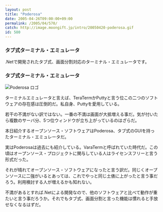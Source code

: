 ```yaml
---
layout: post
title: "Poderosa"
date: 2005-04-26T09:00:00+09:00
permalink: /2005/04/570/
catch: http://image.moongift.jp/intro/20050420-poderosa.gif
id: 580
---
```

### タブ式ターミナル・エミュレータ
  
.Netで開発されたタブ式、画面分割対応のターミナル・エミュレータです。  
<!--more-->  

### タブ式ターミナル・エミュレータ
  

![Poderosa ロゴ](http://image.moongift.jp/intro/20050420-poderosa.gif "Poderosa ロゴ")

  

ターミナルエミュレータと言えば、TeraTermかPuttyと言う位この二つのソフトウェアの存在感は圧倒的だ。私自身、Puttyを愛用している。

  

若干の不満がない訳ではない。一番の不満は画面が大抵増える事だ。気が付いたら複数のサーバ分、5つ位ウィンドウが立ち上がっているのはざらだ。

  

本日紹介するオープンソース・ソフトウェアはPoderosa、タブ式のGUIを持ったターミナル・エミュレータだ。

  

実はPoderosaは過去にも紹介している。VaraTermと呼ばれていた時代だ。この頃はオープンソース・プロジェクトに関与している人はライセンスフリーと言う形式だった。

  

それが晴れてオープンソース・ソフトウェアになったと言う訳だ。同じくオープンソースに二強がいるとあっては、これでやっと同じ土俵に上がったと言う事だろう。利用検討する人が増えるかも知れない。

  

不満があるとすれば.Netによる開発なので、他のソフトウェアと比べて動作が重たいと言う事だろうか。それでもタブ式、画面分割と言った機能は慣れると手放せなくなるはずだ。


